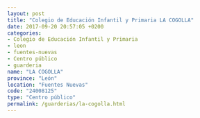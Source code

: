 ```yaml
---
layout: post
title: "Colegio de Educación Infantil y Primaria LA COGOLLA"
date: 2017-09-20 20:57:05 +0200
categories:
- Colegio de Educación Infantil y Primaria
- leon
- fuentes-nuevas
- Centro público
- guarderia
name: "LA COGOLLA"
province: "León"
location: "Fuentes Nuevas"
code: "24008125"
type: "Centro público"
permalink: /guarderias/la-cogolla.html
---
```

